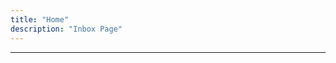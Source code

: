 ```yaml
---
title: "Home"
description: "Inbox Page"
---
```


<div>

<HomeIntro />

</div>

<hr >

<LogsArchives />
